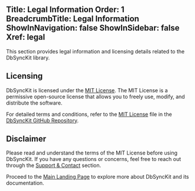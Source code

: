 ﻿﻿Title: Legal Information
Order: 1
BreadcrumbTitle: Legal Information
ShowInNavigation: false
ShowInSidebar: false
Xref: legal
---

This section provides legal information and licensing details related to the DbSyncKit library.

## Licensing

DbSyncKit is licensed under the [MIT License](https://opensource.org/licenses/MIT). The MIT License is a permissive open-source license that allows you to freely use, modify, and distribute the software.

For detailed terms and conditions, refer to the [MIT License](https://opensource.org/licenses/MIT) file in the [DbSyncKit GitHub Repository](https://github.com/RohitM-IN/DbSyncKit).

## Disclaimer

Please read and understand the terms of the MIT License before using DbSyncKit. If you have any questions or concerns, feel free to reach out through the [Support & Contact](xref:support) section.

Proceed to the [Main Landing Page](xref:index.cshtml) to explore more about DbSyncKit and its documentation.

